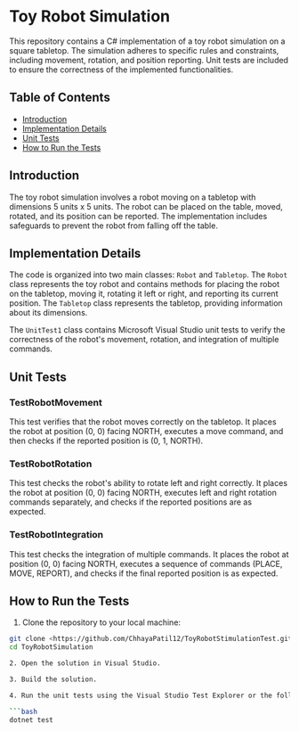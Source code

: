 # Toy Robot Simulation

This repository contains a C# implementation of a toy robot simulation on a square tabletop. The simulation adheres to specific rules and constraints, including movement, rotation, and position reporting. Unit tests are included to ensure the correctness of the implemented functionalities.

## Table of Contents
- [Introduction](#introduction)
- [Implementation Details](#implementation-details)
- [Unit Tests](#unit-tests)
- [How to Run the Tests](#how-to-run-the-tests)

## Introduction

The toy robot simulation involves a robot moving on a tabletop with dimensions 5 units x 5 units. The robot can be placed on the table, moved, rotated, and its position can be reported. The implementation includes safeguards to prevent the robot from falling off the table.

## Implementation Details

The code is organized into two main classes: `Robot` and `Tabletop`. The `Robot` class represents the toy robot and contains methods for placing the robot on the tabletop, moving it, rotating it left or right, and reporting its current position. The `Tabletop` class represents the tabletop, providing information about its dimensions.

The `UnitTest1` class contains Microsoft Visual Studio unit tests to verify the correctness of the robot's movement, rotation, and integration of multiple commands.

## Unit Tests

### TestRobotMovement

This test verifies that the robot moves correctly on the tabletop. It places the robot at position (0, 0) facing NORTH, executes a move command, and then checks if the reported position is (0, 1, NORTH).

### TestRobotRotation

This test checks the robot's ability to rotate left and right correctly. It places the robot at position (0, 0) facing NORTH, executes left and right rotation commands separately, and checks if the reported positions are as expected.

### TestRobotIntegration

This test checks the integration of multiple commands. It places the robot at position (0, 0) facing NORTH, executes a sequence of commands (PLACE, MOVE, REPORT), and checks if the final reported position is as expected.

## How to Run the Tests

1. Clone the repository to your local machine:

```bash
git clone <https://github.com/ChhayaPatil12/ToyRobotStimulationTest.git>
cd ToyRobotSimulation

2. Open the solution in Visual Studio.

3. Build the solution.

4. Run the unit tests using the Visual Studio Test Explorer or the following command in the console:

```bash
dotnet test



